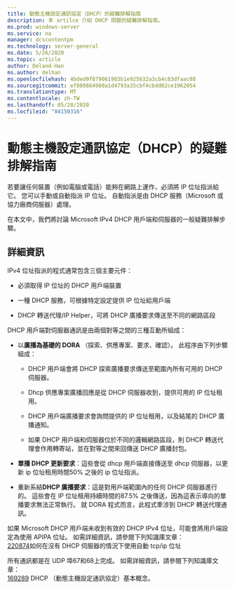 ```yaml
---
title: 動態主機設定通訊協定（DHCP）的疑難排解指南
description: 本 artilce 介紹 DHCP 問題的疑難排解指南。
ms.prod: windows-server
ms.service: na
manager: dcscontentpm
ms.technology: server-general
ms.date: 5/26/2020
ms.topic: article
author: Deland-Han
ms.author: delhan
ms.openlocfilehash: 4bded9f879061903b1e925632a3cb4c83dfaac08
ms.sourcegitcommit: ef089864980a1d4793a35cbf4cbdd02ce1962054
ms.translationtype: MT
ms.contentlocale: zh-TW
ms.lasthandoff: 05/28/2020
ms.locfileid: "84150316"
---
```

# <a name="troubleshooting-guide-for-dynamic-host-configuration-protocol-dhcp"></a>動態主機設定通訊協定（DHCP）的疑難排解指南

若要讓任何裝置（例如電腦或電話）能夠在網路上運作，必須將 IP 位址指派給它。 您可以手動或自動指派 IP 位址。 自動指派是由 DHCP 服務（Microsoft 或協力廠商伺服器）處理。

在本文中，我們將討論 Microsoft IPv4 DHCP 用戶端和伺服器的一般疑難排解步驟。

## <a name="more-information"></a>詳細資訊

IPv4 位址指派的程式通常包含三個主要元件：

- 必須取得 IP 位址的 DHCP 用戶端裝置

- 一種 DHCP 服務，可根據特定設定提供 IP 位址給用戶端

- DHCP 轉送代理/IP Helper，可將 DHCP 廣播要求傳送至不同的網路區段

DHCP 用戶端對伺服器通訊是由兩個對等之間的三種互動所組成：

- 以**廣播為基礎的 DORA** （探索、供應專案、要求、確認）。 此程序由下列步驟組成：
  
    - DHCP 用戶端會將 DHCP 探索廣播要求傳送至範圍內所有可用的 DHCP 伺服器。
  
    - Dhcp 供應專案廣播回應是從 DHCP 伺服器收到，提供可用的 IP 位址租用。
  
    - DHCP 用戶端廣播要求會詢問提供的 IP 位址租用，以及結尾的 DHCP 廣播通知。
  
    - 如果 DHCP 用戶端和伺服器位於不同的邏輯網路區段，則 DHCP 轉送代理會作用轉寄站，並在對等之間來回傳送 DHCP 廣播封包。

- **單播 DHCP 更新要求**：這些會從 dhcp 用戶端直接傳送至 dhcp 伺服器，以更新 ip 位址租用時間50% 之後的 ip 位址指派。

- 重新系結**DHCP 廣播要求**：這是對用戶端範圍內的任何 DHCP 伺服器進行的。 這些會在 IP 位址租用持續時間的87.5% 之後傳送，因為這表示導向的單播要求無法正常執行。 就 DORA 程式而言，此程式牽涉到 DHCP 轉送代理通訊。

如果 Microsoft DHCP 用戶端未收到有效的 DHCP IPv4 位址，可能會將用戶端設定為使用 APIPA 位址。 如需詳細資訊，請參閱下列知識庫文章：  
[220874](https://support.microsoft.com/help/220874)如何在沒有 DHCP 伺服器的情況下使用自動 tcp/ip 位址

所有通訊都是在 UDP 埠67和68上完成。 如需詳細資訊，請參閱下列知識庫文章：  
[169289](https://support.microsoft.com/help/169289) DHCP （動態主機設定通訊協定）基本概念。